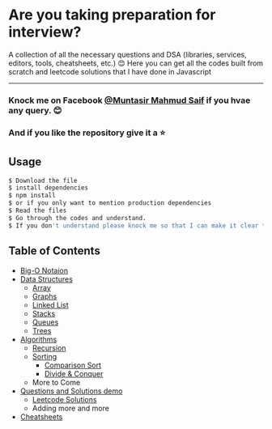# Are you taking preparation for interview? 

A collection of all the necessary questions and DSA (libraries, services, editors, tools, cheatsheets, etc.)
:blush: Here you can get all the codes built from scratch and leetcode solutions that I have done in Javascript
 
 ---
 
### Knock me on Facebook [@Muntasir Mahmud Saif](https://www.facebook.com/muntasir.m.saif) if you hvae any query. :blush: 
### And if you like the repository give it a :star: 

## Usage

```bash
$ Download the file
$ install dependencies
$ npm install
$ or if you only want to mention production dependencies
$ Read the files
$ Go through the codes and understand.
$ If you don't understand please knock me so that I can make it clear to you
```

## Table of Contents

* [Big-O Notaion](https://github.com/Saif64/Interview-prep/tree/master/Big-O)
* [Data Structures](https://github.com/Saif64/Interview-prep/tree/master/Data%20structures)
  * [Array](https://github.com/Saif64/Interview-prep/tree/master/Data%20structures/array)
  * [Graphs](https://github.com/Saif64/Interview-prep/tree/master/Data%20structures/graphs)
  * [Linked List](https://github.com/Saif64/Interview-prep/tree/master/Data%20structures/linkedlist)
  * [Stacks](https://github.com/Saif64/Interview-prep/tree/master/Data%20structures/stacks)
  * [Queues](https://github.com/Saif64/Interview-prep/tree/master/Data%20structures/queues)
  * [Trees](https://github.com/Saif64/Interview-prep/tree/master/Data%20structures/trees)
* [Algorithms](https://github.com/Saif64/Interview-prep/tree/master/algorithms)
  * [Recursion](https://github.com/Saif64/Interview-prep/tree/master/algorithms/recursion)
  * [Sorting](https://github.com/Saif64/Interview-prep/tree/master/algorithms/sorting)
    * [Comparison Sort](https://github.com/Saif64/Interview-prep/tree/master/algorithms/sorting/comparison%20sort)
    * [Divide & Conquer](https://github.com/Saif64/Interview-prep/tree/master/algorithms/sorting/comparison%20sort/Divide%26Conquer)
  * More to Come
* [Questions and Solutions demo](https://github.com/Saif64/Interview-prep/tree/master/questions)
  * [Leetcode Solutions](https://github.com/Saif64/Interview-prep/tree/master/questions/leetcode)
  * Adding more and more
* [Cheatsheets](https://github.com/Saif64/Interview-prep)

